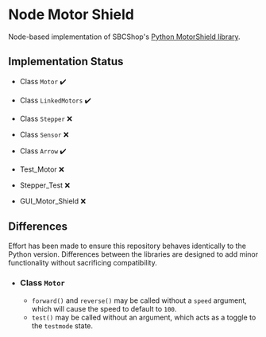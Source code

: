 # Node Motor Shield

Node-based implementation of SBCShop's [Python MotorShield library](https://github.com/sbcshop/MotorShield).

## Implementation Status

  - Class `Motor` :heavy_check_mark:
  - Class `LinkedMotors` :heavy_check_mark:
  - Class `Stepper` :x:
  - Class `Sensor` :x:
  - Class `Arrow` :heavy_check_mark:

  - Test_Motor :x:
  - Stepper_Test :x:

  - GUI_Motor_Shield :x:

## Differences

Effort has been made to ensure this repository behaves identically to the Python version. 
Differences between the libraries are designed to add minor functionality without sacrificing compatibility.

  - ### Class `Motor`
    - `forward()` and `reverse()` may be called without a `speed` argument, which will cause the speed to default to `100`.
    - `test()` may be called without an argument, which acts as a toggle to the `testmode` state.